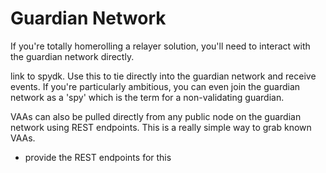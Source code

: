# Guardian Network

If you're totally homerolling a relayer solution, you'll need to interact with the guardian network directly.

link to spydk. Use this to tie directly into the guardian network and receive events. If you're particularly ambitious, you can even join the guardian network as a 'spy' which is the term for a non-validating guardian.

VAAs can also be pulled directly from any public node on the guardian network using REST endpoints. This is a really simple way to grab known VAAs.

- provide the REST endpoints for this
